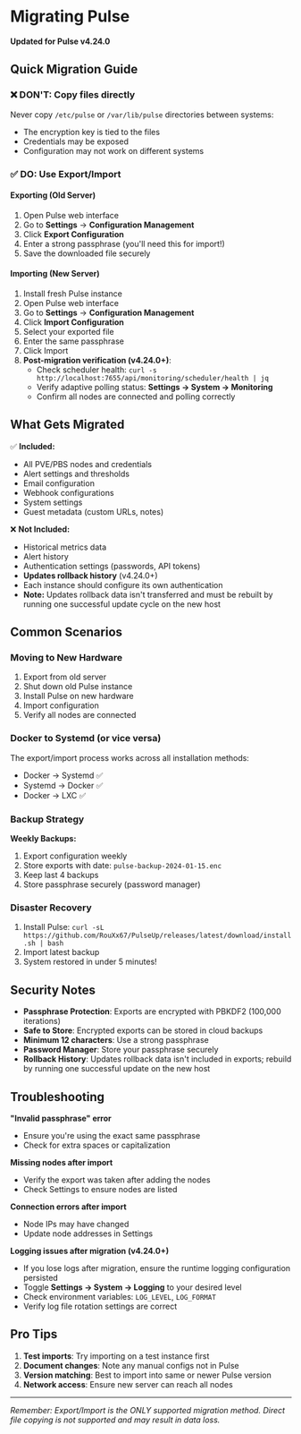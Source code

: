 # Migrating Pulse

**Updated for Pulse v4.24.0**

## Quick Migration Guide

### ❌ DON'T: Copy files directly
Never copy `/etc/pulse` or `/var/lib/pulse` directories between systems:
- The encryption key is tied to the files
- Credentials may be exposed
- Configuration may not work on different systems

### ✅ DO: Use Export/Import

#### Exporting (Old Server)
1. Open Pulse web interface
2. Go to **Settings** → **Configuration Management**
3. Click **Export Configuration**
4. Enter a strong passphrase (you'll need this for import!)
5. Save the downloaded file securely

#### Importing (New Server)
1. Install fresh Pulse instance
2. Open Pulse web interface
3. Go to **Settings** → **Configuration Management**
4. Click **Import Configuration**
5. Select your exported file
6. Enter the same passphrase
7. Click Import
8. **Post-migration verification (v4.24.0+)**:
   - Check scheduler health: `curl -s http://localhost:7655/api/monitoring/scheduler/health | jq`
   - Verify adaptive polling status: **Settings → System → Monitoring**
   - Confirm all nodes are connected and polling correctly

## What Gets Migrated

✅ **Included:**
- All PVE/PBS nodes and credentials
- Alert settings and thresholds
- Email configuration
- Webhook configurations
- System settings
- Guest metadata (custom URLs, notes)

❌ **Not Included:**
- Historical metrics data
- Alert history
- Authentication settings (passwords, API tokens)
- **Updates rollback history** (v4.24.0+)
- Each instance should configure its own authentication
- **Note:** Updates rollback data isn't transferred and must be rebuilt by running one successful update cycle on the new host

## Common Scenarios

### Moving to New Hardware
1. Export from old server
2. Shut down old Pulse instance
3. Install Pulse on new hardware
4. Import configuration
5. Verify all nodes are connected

### Docker to Systemd (or vice versa)
The export/import process works across all installation methods:
- Docker → Systemd ✅
- Systemd → Docker ✅
- Docker → LXC ✅

### Backup Strategy
**Weekly Backups:**
1. Export configuration weekly
2. Store exports with date: `pulse-backup-2024-01-15.enc`
3. Keep last 4 backups
4. Store passphrase securely (password manager)

### Disaster Recovery
1. Install Pulse: `curl -sL https://github.com/RouXx67/PulseUp/releases/latest/download/install.sh | bash`
2. Import latest backup
3. System restored in under 5 minutes!

## Security Notes

- **Passphrase Protection**: Exports are encrypted with PBKDF2 (100,000 iterations)
- **Safe to Store**: Encrypted exports can be stored in cloud backups
- **Minimum 12 characters**: Use a strong passphrase
- **Password Manager**: Store your passphrase securely
- **Rollback History**: Updates rollback data isn't included in exports; rebuild by running one successful update on the new host

## Troubleshooting

**"Invalid passphrase" error**
- Ensure you're using the exact same passphrase
- Check for extra spaces or capitalization

**Missing nodes after import**
- Verify the export was taken after adding the nodes
- Check Settings to ensure nodes are listed

**Connection errors after import**
- Node IPs may have changed
- Update node addresses in Settings

**Logging issues after migration (v4.24.0+)**
- If you lose logs after migration, ensure the runtime logging configuration persisted
- Toggle **Settings → System → Logging** to your desired level
- Check environment variables: `LOG_LEVEL`, `LOG_FORMAT`
- Verify log file rotation settings are correct

## Pro Tips

1. **Test imports**: Try importing on a test instance first
2. **Document changes**: Note any manual configs not in Pulse
3. **Version matching**: Best to import into same or newer Pulse version
4. **Network access**: Ensure new server can reach all nodes

---

*Remember: Export/Import is the ONLY supported migration method. Direct file copying is not supported and may result in data loss.*
